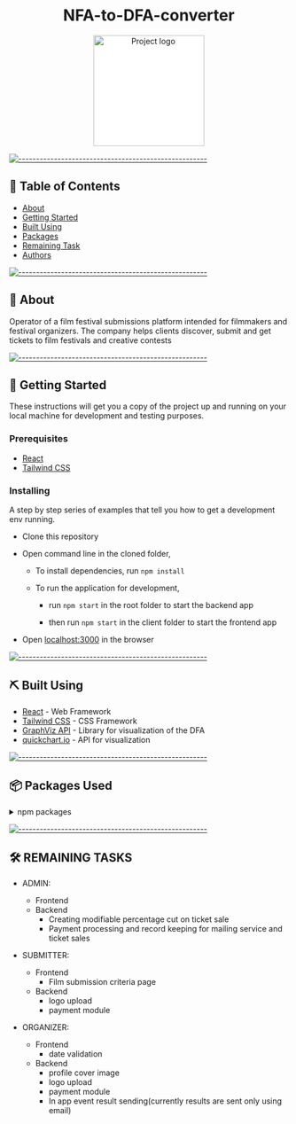 <h1 align="center">NFA-to-DFA-converter</h1>

<p align="center">
 <img width=200px src="PWA-NFA-to-DFA-converter/public/favicon.ico"  alt="Project logo" style='background-color: white'></a>
</p>


[![-----------------------------------------------------](https://raw.githubusercontent.com/andreasbm/readme/master/assets/lines/colored.png)](#-table-of-contents)

## 📝 Table of Contents

- [About](#about)
- [Getting Started](#getting_started)
- [Built Using](#built_using)
- [Packages](#packages)
- [Remaining Task](#remainingtasks)
- [Authors](#authors)

[![-----------------------------------------------------](https://raw.githubusercontent.com/andreasbm/readme/master/assets/lines/colored.png)](#-about-a-name--abouta)

## 🧐 About <a name = "about"></a>

Operator of a film festival submissions platform intended for filmmakers and festival organizers. 
The company helps clients discover, submit and get tickets to film festivals and creative contests
<br> 


[![-----------------------------------------------------](https://raw.githubusercontent.com/andreasbm/readme/master/assets/lines/colored.png)](#-getting-started-a-name--getting_starteda)

## 🏁 Getting Started <a name = "getting_started"></a>

These instructions will get you a copy of the project up and running on your local machine for development and testing purposes.

### Prerequisites

- [React](https://reactjs.org/)
- [Tailwind CSS](https://tailwindcss.com/)


### Installing

A step by step series of examples that tell you how to get a development env running.

- Clone this repository
- Open command line in the cloned folder,
  
  - To install dependencies, run `npm install`
  
  - To run the application for development,
    - run `npm start` in the root folder to start the backend app
    
    - then run `npm start` in the client folder to start the frontend app

- Open [localhost:3000](localhost:3000) in the browser


[![-----------------------------------------------------](https://raw.githubusercontent.com/andreasbm/readme/master/assets/lines/colored.png)](#-built-using-a-name--built_usinga)

## ⛏️ Built Using <a name = "built_using"></a>

- [React](https://reactjs.org/) - Web Framework
- [Tailwind CSS](https://tailwindcss.com/) - CSS Framework
- [GraphViz API](https://github.com/DomParfitt/graphviz-react#readme) - Library for visualization of the DFA
- [quickchart.io](https://quickchart.io/documentation/graphviz-api/) - API for visualization


[![-----------------------------------------------------](https://raw.githubusercontent.com/andreasbm/readme/master/assets/lines/colored.png)](#-authors-a-name--authorsa)

## 📦 Packages Used <a name = "packages"></a>

<details>
<summary>npm packages</summary>
<br/>

| Frontend | Backend |
|:--------|:------|
| `aws-sdk`@`2.939.0` | `@hookform/resolvers`@`2.6.0` |
| `bcryptjs`@`2.4.3` | `@material-ui/core`@`4.12.2` |
| `cookie-parser`@`1.4.5` | `@material-ui/icons`@`4.11.2` |
| `cors`@`2.8.5` | `@material-ui/lab`@`4.0.0-alpha.60` |
| `dotenv`@`10.0.0` | `@reduxjs/toolkit`@`1.6.0` |
| `express`@`4.17.1` | `@testing-library/jest-dom`@`5.14.1` |
| `generate-password`@`1.6.1` | `@testing-library/react`@`11.2.7` |
| `joi`@`17.4.0` | `@testing-library/user-event`@`12.8.3` |
| `jsonwebtoken@`8.5.1` | `axios`@`0.21.1` |
| `mongoose-slug-generator`@`1.0.4` | `bootstrap`@`4.6.0` |
| `mongoose-slug-updater`@`3.3.0` | `create-react-class`@`15.7.0` |
| `mongoose-type-phone`@`1.0.1` | `dateformat`@`4.6.3` |
| `mongoose`@`5.13.2` | `fetch`@`1.1.0` |
| `multer-s3-transform`@`2.10.3` | `jquery`@`3.6.0` |
| `multer-s3`@`2.9.0` | `react-bootstrap-date-picker`@`5.1.0` |
| `multer`@`1.4.2` | `react-bootstrap`@`1.6.1` |
| `nodemailer`@`6.6.3` | `react-chartjs-2`@`3.0.4` |
| `nodemon`@`2.0.9` | `react-datepicker`@`4.2.0` |
| `passport-jwt`@`4.0.0` | `react-dom`@`17.0.2` |
| `passport`@`0.4.1` | `react-hook-form`@`7.9.0` |
| `razorpay`@`2.0.6` | `react-icons`@`4.2.0` |
| `react-phone-input-2`@`2.14.0` | `react-phone-input-2`@`2.7.1` |
| `react-rating-stars-component`@`2.2.0` | `react-phone-number-input`@`3.1.25` |
| `sharp`@`0.28.3` | `react-rating-stars-component`@`2.2.0` |
| `shortid`@`2.2.16` | `react-redux-loading-bar`@`5.0.0` |
| | `react-redux`@`7.2.4`
| | `react-router-dom`@`5.2.0`
| | `react-scripts`@`4.0.3`
| | `react-top-loading-bar`@`2.0.1`
| | `react`@`17.0.2`
| | `redux-devtools-extension`@`2.13.9`
| | `redux`@`4.1.0`
| | `web-vitals`@`1.1.2`
| | `xlsx`@`0.17.0`
| | `yup`@`0.32.9`

</details>


[![-----------------------------------------------------](https://raw.githubusercontent.com/andreasbm/readme/master/assets/lines/colored.png)](#-authors-a-name--authorsa)
<!-- 

## ✍️ Authors <a name = "authors"></a>

- [@kylelobo](https://github.com/kylelobo) - Idea & Initial work

See also the list of [contributors](https://github.com/kylelobo/The-Documentation-Compendium/contributors) who participated in this project.


[![-----------------------------------------------------](https://raw.githubusercontent.com/andreasbm/readme/master/assets/lines/colored.png)](#-acknowledgements-a-name--acknowledgementa)

## 🎉 Acknowledgements <a name = "acknowledgement"></a>

- Hat tip to anyone whose code was used
- Inspiration
- References
 -->

## 🛠️ REMAINING TASKS <a name = "remainingtasks"></a>
  - ADMIN:
    - Frontend
    - Backend
        - Creating modifiable percentage cut on ticket sale
        - Payment processing and record keeping for mailing service and ticket sales
  - SUBMITTER:
    - Frontend
      - Film submission criteria page
    - Backend
      - logo upload
      - payment module

  - ORGANIZER:
    - Frontend
      - date validation
    - Backend
      - profile cover image
      - logo upload
      - payment module
      - In app event result sending(currently results are sent only using email)

